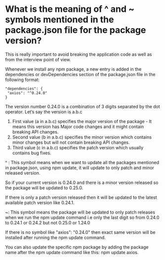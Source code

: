 # What is the meaning of ^ and ~ symbols mentioned in the package.json file for the package version?

This is really important to avoid breaking the application code as well as from the interview point of view.

Whenever we install any npm package, a new entry is added in the dependencies or devDependencies section of the package.json file in the following format:

```
"dependencies": {
 "axios": "^0.24.0"
}
```

The version number 0.24.0 is a combination of 3 digits separated by the dot operator. Let’s say the version is a.b.c

1. First value (a in a.b.c) specifies the major version of the package - It means this version has Major code changes and it might contain breaking API changes.
2. Second value (b in a.b.c) specifies the minor version which contains minor changes but will not contain breaking API changes.
3. Third value (c in a.b.c) specifies the patch version which usually contains bug fixes.

^ : This symbol means when we want to update all the packages mentioned in package.json, using npm update, it will update to only patch and minor released version.

So if your current version is 0.24.0 and there is a minor version released so the package will be updated to 0.25.0.

If there is only a patch version released then it will be updated to the latest available patch version like 0.24.1.

~: This symbol means the package will be updated to only patch releases when we run the npm update command i.e only the last digit so from 0.24.0 to 0.24.1 or 0.24.2 but not 0.25.0 or 1.24.0

If there is no symbol like "axios": "0.24.0" then exact same version will be installed after running the npm update command.

You can also update the specific npm package by adding the package name after the npm update command like this: npm update axios.
